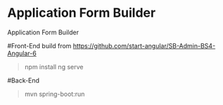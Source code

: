 # Application Form Builder
Application Form Builder

#Front-End
build from https://github.com/start-angular/SB-Admin-BS4-Angular-6
> npm install
> ng serve

#Back-End
> mvn spring-boot:run
